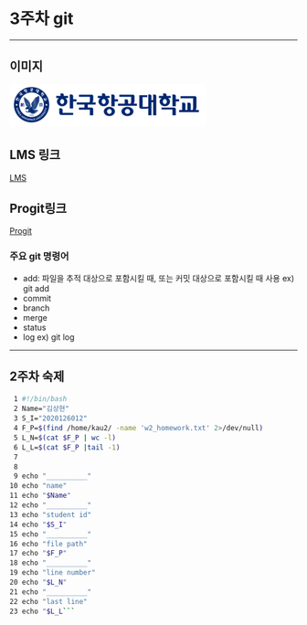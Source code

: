 # 3주차 git   
_____________________________________________

## 이미지   
![한국항공대학교](../img/kau/kau.png "한국항공대학교")




## LMS 링크   
[LMS](https://lms.kau.ac.kr/login.php)   

## Progit링크   
[Progit](https://git-scm.com/book/ko/v2)   

### 주요 git 명령어
- add: 파일을 추적 대상으로 포함시킬 때, 또는 커밋 대상으로 포함시킬 때 사용 ex) git add   
- commit   
- branch   
- merge    
- status   
- log ex) git log   
______________________________________________

## 2주차 숙제   
```bash
 1 #!/bin/bash
 2 Name="김상현"
 3 S_I="2020126012"
 4 F_P=$(find /home/kau2/ -name 'w2_homework.txt' 2>/dev/null)
 5 L_N=$(cat $F_P | wc -l)
 6 L_L=$(cat $F_P |tail -1)
 7
 8
 9 echo "__________"
10 echo "name"
11 echo "$Name"
12 echo "__________"
13 echo "student id"
14 echo "$S_I"
15 echo "__________"
16 echo "file path"
17 echo "$F_P"
18 echo "__________"
19 echo "line number"
20 echo "$L_N"
21 echo "__________"
22 echo "last line"
23 echo "$L_L```
